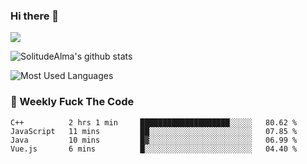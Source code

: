 ### Hi there 👋

<p>
  <a href="https://count.getloli.com/"><img src="https://count.getloli.com/get/@:solitudealma"></a>
</p>

![SolitudeAlma's github stats](https://github-readme-stats.vercel.app/api?username=solitudealma&show_icons=true&theme=radical)

![Most Used Languages](https://github-readme-stats.vercel.app/api/top-langs/?username=solitudealma&layout=compact&hide_border=true&theme=dark)
<!-- ![visitors](https://visitor-badge.glitch.me/badge?page_id=solitudealma.solitudealma.id) -->


### :dart: Weekly Fuck The Code

<!--START_SECTION:waka-->
```text
C++          2 hrs 1 min     ████████████████████░░░░░   80.62 % 
JavaScript   11 mins         ██░░░░░░░░░░░░░░░░░░░░░░░   07.85 % 
Java         10 mins         █▓░░░░░░░░░░░░░░░░░░░░░░░   06.99 % 
Vue.js       6 mins          █░░░░░░░░░░░░░░░░░░░░░░░░   04.40 % 
```
<!--END_SECTION:waka-->
